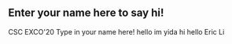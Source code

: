 ## Enter your name here to say hi!

CSC EXCO'20
Type in your name here!
hello im yida hi hello
Eric Li
